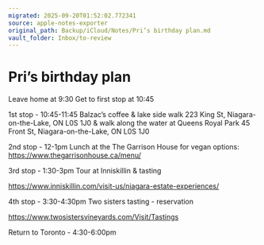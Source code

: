 ```yaml
---
migrated: 2025-09-20T01:52:02.772341
source: apple-notes-exporter
original_path: Backup/iCloud/Notes/Pri’s birthday plan.md
vault_folder: Inbox/to-review
---
```

# Pri’s birthday plan

Leave home at 9:30
Get to first stop at 10:45

1st stop - 10:45-11:45
Balzac’s coffee & lake side walk
223 King St, Niagara-on-the-Lake, ON L0S 1J0
& walk along the water at 
Queens Royal Park
45 Front St, Niagara-on-the-Lake, ON L0S 1J0

2nd stop - 12-1pm
Lunch at the The Garrison House for vegan options: https://www.thegarrisonhouse.ca/menu/

3rd stop - 1:30-3pm
Tour at Inniskillin & tasting 

https://www.inniskillin.com/visit-us/niagara-estate-experiences/

4th stop - 3:30-4:30pm
Two sisters tasting - reservation 

https://www.twosistersvineyards.com/Visit/Tastings

Return to Toronto - 4:30-6:00pm
